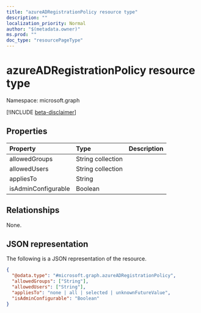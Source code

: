 ```yaml
---
title: "azureADRegistrationPolicy resource type"
description: ""
localization_priority: Normal
author: "$(metadata.owner)"
ms.prod: ""
doc_type: "resourcePageType"
---
```


# azureADRegistrationPolicy resource type

Namespace: microsoft.graph

[!INCLUDE [beta-disclaimer](../../includes/beta-disclaimer.md)]

## Properties

| Property            | Type              | Description |
| :------------------ | :---------------- | :---------- |
| allowedGroups       | String collection |             |
| allowedUsers        | String collection |             |
| appliesTo           | String            |             |
| isAdminConfigurable | Boolean           |             |

## Relationships

None.

## JSON representation

The following is a JSON representation of the resource.

<!-- {
  "blockType": "resource",
  "@odata.type": "microsoft.graph.azureADRegistrationPolicy",
}
-->

```json
{
  "@odata.type": "#microsoft.graph.azureADRegistrationPolicy",
  "allowedGroups": ["String"],
  "allowedUsers": ["String"],
  "appliesTo": "none | all | selected | unknownFutureValue",
  "isAdminConfigurable": "Boolean"
}
```
